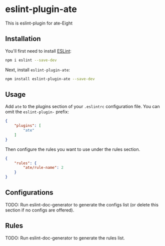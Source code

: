 # eslint-plugin-ate

This is eslint-plugin for ate-Eight

## Installation

You'll first need to install [ESLint](https://eslint.org/):

```sh
npm i eslint --save-dev
```

Next, install `eslint-plugin-ate`:

```sh
npm install eslint-plugin-ate --save-dev
```

## Usage

Add `ate` to the plugins section of your `.eslintrc` configuration file. You can omit the `eslint-plugin-` prefix:

```json
{
    "plugins": [
        "ate"
    ]
}
```


Then configure the rules you want to use under the rules section.

```json
{
    "rules": {
        "ate/rule-name": 2
    }
}
```



## Configurations

<!-- begin auto-generated configs list -->
TODO: Run eslint-doc-generator to generate the configs list (or delete this section if no configs are offered).
<!-- end auto-generated configs list -->



## Rules

<!-- begin auto-generated rules list -->
TODO: Run eslint-doc-generator to generate the rules list.
<!-- end auto-generated rules list -->


